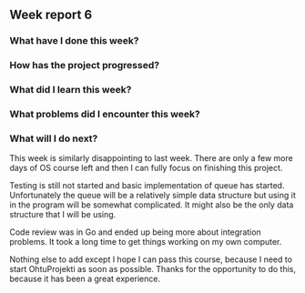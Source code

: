 ## Week report 6

### What have I done this week?

### How has the project progressed?

### What did I learn this week?

### What problems did I encounter this week?

### What will I do next?

This week is similarly disappointing to last week. There are only a few more days of OS course left and then I can fully focus on finishing this project. 

Testing is still not started and basic implementation of queue has started. Unfortunately the queue will be a relatively simple data structure but using it in the program will be somewhat complicated. It might also be the only data structure that I will be using. 

Code review was in Go and ended up being more about integration problems. It took a long time to get things working on my own computer. 

Nothing else to add except I hope I can pass this course, because I need to start OhtuProjekti as soon as possible. Thanks for the opportunity to do this, because it has been a great experience. 
